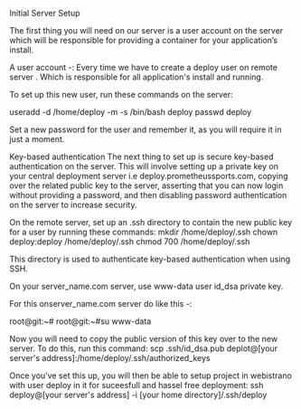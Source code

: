 Initial Server Setup

The first thing you will need on our server is a user account on the server which will be responsible for providing a container for your application’s install.

A user account -:
Every time we have to create a deploy user on remote server . Which is responsible for all application's install and running.

To set up this new user, run these commands on the server:

useradd -d /home/deploy -m -s /bin/bash deploy
passwd deploy

Set a new password for the user and remember it, as you will require it in just a moment.


Key-based authentication
The next thing to set up is secure key-based authentication on the server. This will involve setting up a private key on your central deployment server i.e deploy.prometheussports.com, copying over the related public key to the server, asserting that you can now login without providing a password, and then disabling password authentication on the server to increase security.

On the remote server, set up an .ssh directory to contain the new public key for a user by running these commands:
mkdir /home/deploy/.ssh
chown deploy:deploy /home/deploy/.ssh
chmod 700 /home/deploy/.ssh

This directory is used to authenticate key-based authentication when using SSH.

On your server_name.com server, use www-data user id_dsa  private key.

For this onserver_name.com server do like this -:

root@git:~#
root@git:~#su www-data


Now you will need to copy the public version of this key over to the new server. To do this, run this command:
scp .ssh/id_dsa.pub deplot@[your server's address]:/home/deploy/.ssh/authorized_keys

Once you’ve set this up, you will then be able to setup project in webistrano with user deploy in it for suceesfull and hassel free deployment:
ssh deploy@[your server's address] -i [your home directory]/.ssh/deploy